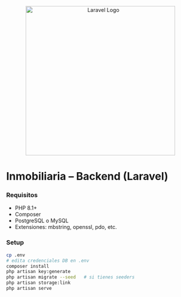 <p align="center"><a href="https://laravel.com" target="_blank"><img src="https://raw.githubusercontent.com/laravel/art/master/logo-lockup/5%20SVG/2%20CMYK/1%20Full%20Color/laravel-logolockup-cmyk-red.svg" width="400" alt="Laravel Logo"></a></p>

# Inmobiliaria – Backend (Laravel)

### Requisitos
- PHP 8.1+
- Composer
- PostgreSQL o MySQL
- Extensiones: mbstring, openssl, pdo, etc.

### Setup
```bash
cp .env
# edita credenciales DB en .env
composer install
php artisan key:generate
php artisan migrate --seed   # si tienes seeders
php artisan storage:link
php artisan serve
